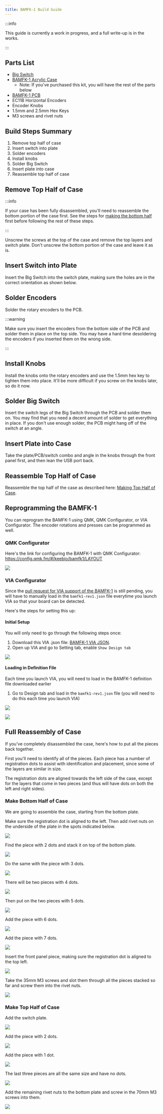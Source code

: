 ```yaml
---
title: BAMFK-1 Build Guide
---
```


:::info

This guide is currently a work in progress, and a full write-up is in the works.

:::

## Parts List

* [Big Switch](https://novelkeys.com/products/the-big-switch-series)
* [BAMFK-1 Acrylic Case](https://keeb.io/products/bamfk-1-acrylic-case-for-big-switch)
  * Note: If you've purchased this kit, you will have the rest of the parts below
* [BAMFK-1 PCB](https://keeb.io/products/bamfk-1-big-switch-pcb)
* EC11B Horizontal Encoders
* Encoder Knobs
* 1.5mm and 2.5mm Hex Keys
* M3 screws and rivet nuts

## Build Steps Summary

1. Remove top half of case
2. Insert switch into plate
3. Solder encoders
4. Install knobs
5. Solder Big Switch
6. Insert plate into case
7. Reassemble top half of case

## Remove Top Half of Case

:::info

If your case has been fully disassembled, you'll need to reassemble the bottom portion of the case first. See the steps for [making the bottom half](#make-bottom-half-of-case) first before following the rest of these steps.

:::

Unscrew the screws at the top of the case and remove the top layers and switch plate. Don't unscrew the bottom portion of the case and leave it as is.

## Insert Switch into Plate

Insert the Big Switch into the switch plate, making sure the holes are in the correct orientation as shown below.

## Solder Encoders

Solder the rotary encoders to the PCB.

:::warning

Make sure you insert the encoders from the bottom side of the PCB and solder them in place on the top side. You may have a hard time desoldering the encoders if you inserted them on the wrong side.

:::

## Install Knobs

Install the knobs onto the rotary encoders and use the 1.5mm hex key to tighten them into place. It'll be more difficult if you screw on the knobs later, so do it now.

## Solder Big Switch

Insert the switch legs of the Big Switch through the PCB and solder them on. You may find that you need a decent amount of solder to get everything in place. If you don't use enough solder, the PCB might hang off of the switch at an angle.

## Insert Plate into Case

Take the plate/PCB/switch combo and angle in the knobs through the front panel first, and then lean the USB port back.

## Reassemble Top Half of Case

Reassemble the top half of the case as described here: [Making Top Half of Case](#make-top-half-of-case).

## Reprogramming the BAMFK-1

You can reprogram the BAMFK-1 using QMK, QMK Configurator, or VIA Configurator. The encoder rotations and presses can be programmed as well.

### QMK Configurator

Here's the link for configuring the BAMFK-1 with QMK Configurator: <https://config.qmk.fm/#/keebio/bamfk1/LAYOUT>

![](./assets/images/bamfk-1/bamfk-qmk-config.png)

### VIA Configurator

Since the [pull request for VIA support of the BAMFK-1](https://github.com/the-via/keyboards/pull/1211) is still pending, you will have to manually load in the `bamfk1-rev1.json` file everytime you launch VIA so that your board can be detected.

Here's the steps for setting this up:

#### Initial Setup

You will only need to go through the following steps once:

1. Download this VIA .json file: [BAMFK-1 VIA JSON](https://raw.githubusercontent.com/nooges/via-keyboards/bamfk-1/src/keebio/bamfk1/bamfk1-rev1.json).
2. Open up VIA and go to Setting tab, enable `Show Design tab`

![](./assets/images/via/enable-design-tab.png)

#### Loading in Definition File

Each time you launch VIA, you will need to load in the BAMFK-1 definition file downloaded earlier

1. Go to Design tab and load in the `bamfk1-rev1.json` file (you will need to do this each time you launch VIA)

![](./assets/images/via/load-draft-definition.png)

![](./assets/images/bamfk-1/bamfk-via-config.png)

## Full Reassembly of Case

If you've completely disassembled the case, here's how to put all the pieces back together.

First you'll need to identify all of the pieces. Each piece has a number of registration dots to assist with identification and placement, since some of the layers are similar in size.

The registration dots are aligned towards the left side of the case, except for the layers that come in two pieces (and thus will have dots on both the left and right sides).

### Make Bottom Half of Case

We are going to assemble the case, starting from the bottom plate.

Make sure the registration dot is aligned to the left. Then add rivet nuts on the underside of the plate in the spots indicated below.

![](./assets/images/bamfk-1/b7.png)

Find the piece with 2 dots and stack it on top of the bottom plate.

![](./assets/images/bamfk-1/b6.png)

Do the same with the piece with 3 dots.

![](./assets/images/bamfk-1/b5.png)

There will be two pieces with 4 dots.

![](./assets/images/bamfk-1/b4.png)

Then put on the two pieces with 5 dots.

![](./assets/images/bamfk-1/b3.png)

Add the piece with 6 dots.

![](./assets/images/bamfk-1/b2.png)

Add the piece with 7 dots.

![](./assets/images/bamfk-1/b1.png)

Insert the front panel piece, making sure the registration dot is aligned to the top left.

![](./assets/images/bamfk-1/fp.png)

Take the 35mm M3 screws and slot them through all the pieces stacked so far and screw them into the rivet nuts.

![](./assets/images/bamfk-1/rivets1.png)

### Make Top Half of Case

Add the switch plate.

![](./assets/images/bamfk-1/sp.png)

Add the piece with 2 dots.

![](./assets/images/bamfk-1/t1.png)

Add the piece with 1 dot.

![](./assets/images/bamfk-1/t2.png)

The last three pieces are all the same size and have no dots.

![](./assets/images/bamfk-1/t3-5.png)

Add the remaining rivet nuts to the bottom plate and screw in the 70mm M3 screws into them.

![](./assets/images/bamfk-1/rivets2.png)